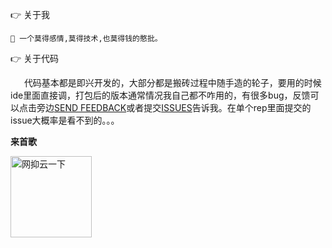 
:point_right: 关于我
 
    🌱 一个莫得感情,莫得技术,也莫得钱的憨批。

:point_right: 关于代码

&ensp; &ensp; 代码基本都是即兴开发的，大部分都是搬砖过程中随手造的轮子，要用的时候ide里面直接调，打包后的版本通常情况我自己都不咋用的，有很多bug，反馈可以点击旁边[SEND FEEDBACK](https://support.github.com/contact/feedback?category=profile&subject=Profile+README)或者提交[ISSUES](https://github.com/TheKingOfDuck/TheKingOfDuck/issues)告诉我。在单个rep里面提交的issue大概率是看不到的。。。


**来首歌**

<a href="https://status.nmoo.dev/now-playing?open">
    <img src="http://p1.music.126.net/cqTTEPAaxXG3cOwaE4E_-g==/109951163104103366.jpg?param=130y130" width="130" height="130" alt="网抑云一下">
</a>
